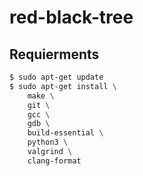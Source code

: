 # red-black-tree

## Requierments

```bash
$ sudo apt-get update
$ sudo apt-get install \
    make \
    git \
    gcc \
    gdb \
    build-essential \
    python3 \
    valgrind \
    clang-format
```
